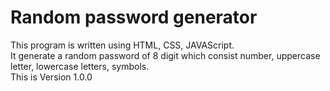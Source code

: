 # Random password generator
This program is written using HTML, CSS, JAVAScript.<br>
It generate a random password of 8 digit which consist number, uppercase letter, lowercase letters, symbols.<br> 
This is Version 1.0.0
